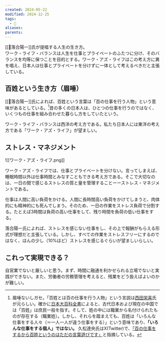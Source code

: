 ```yaml
---
created: 2024-05-22
modified: 2024-12-25
tags:
  - 📝
aliases: 
parents: 
---
```

[[👤落合陽一]]氏が提唱する人生の生き方。  
ワーク・ライフ・バランスは人生を仕事とプライベートのふたつに分け、そのバランスを均等に保つことを目的とする。ワーク・アズ・ライフはこの考え方に異を唱え、日本人は仕事とプライベートを分けずに一体として考えるべきだと主張している。

## 百姓という生き方（眉唾）
[[👤落合陽一]]氏によれば、百姓という言葉は「百の仕事を行う人物」という意味があるとしている。[^hyakusho]昔の多くの日本人は、ひとつの仕事を行うのではなく、いくつもの仕事を組み合わせた暮らし方をしていたという。

ワーク・ライフ・バランスは西洋の考え方である。私たち日本人には東洋の考え方である「ワーク・アズ・ライフ」が望ましい。

[^hyakusho]: 眉唾ないしガセ。「百姓とは百の仕事を行う人物」という言説は[西田栄喜](https://diamond.jp/articles/-/100030?page=2)氏が元らしい。確かに[日本大百科全書](https://kotobank.jp/word/%E7%99%BE%E5%A7%93-120955#w-1582492)によると、古代日本および現在の中国では「百姓」は庶民一般を指す。そして、姓の中には職業から名付けられたものが存在する（職業姓）。しかし、それらを踏まえても、百姓は「いろんな仕事をする人々（＝一人一人が違う仕事をする）」という意味であり、**「いろんな仕事をする個人」ではない。** 久松達央氏はX(Twitter)で、[「百の仕事をするから百姓というのはただの言葉遊びです」](https://x.com/Kazedayori/status/1743584000361582778)と指摘している。

## ストレス・マネジメント
![[ワーク・アズ・ライフ.png]]

ワーク・アズ・ライフでは、仕事とプライベートを分けない。言ってしまえば、睡眠時間以外は仕事時間とみなすこともできる考え方である。そこで大切なのは、一日の間で感じるストレスの質と量を管理することーーストレス・マネジメントである。

仕事は人間に高い負荷をかける。人間に長時間高い負荷をかけてしまうと、肉体的にも精神的にも死んでしまう。そのため、一日の作業をストレス負荷で分割する。たとえば3時間は負荷の高い仕事をして、残り時間を負荷の低い仕事をする。

落合陽一氏によれば、ストレスを感じない仕事をし、その上で報酬がもらえる形式が理想だと主張している。しかし、すべての作業をストレスフリーにするのではなく、ほんの少し（10%ほど）ストレスを感じるぐらいが望ましいらしい。

## これって実現できる？
自営業でないと厳しいと思う。まず、時間に融通を利かせられる立場でないと実践ができない。また、労働者の労務管理を考えると、残業をどう扱えばよいのかが難しい。